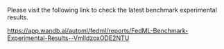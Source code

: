 Please visit the following link to check the latest benchmark experimental results.

https://app.wandb.ai/automl/fedml/reports/FedML-Benchmark-Experimental-Results--VmlldzoxODE2NTU
